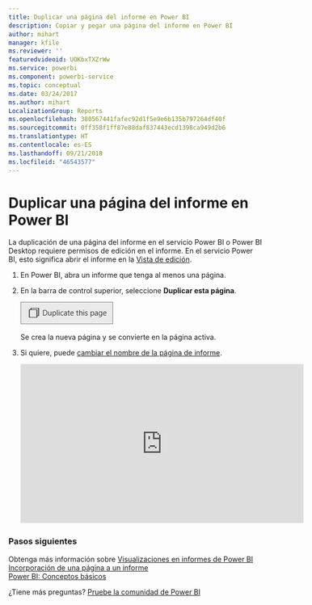 ```yaml
---
title: Duplicar una página del informe en Power BI
description: Copiar y pegar una página del informe en Power BI
author: mihart
manager: kfile
ms.reviewer: ''
featuredvideoid: UOKbxTXZrWw
ms.service: powerbi
ms.component: powerbi-service
ms.topic: conceptual
ms.date: 03/24/2017
ms.author: mihart
LocalizationGroup: Reports
ms.openlocfilehash: 380567441fafec92d1f5e9e6b135b797264df40f
ms.sourcegitcommit: 0ff358f1ff87e88daf837443ecd1398ca949d2b6
ms.translationtype: HT
ms.contentlocale: es-ES
ms.lasthandoff: 09/21/2018
ms.locfileid: "46543577"
---
```

# <a name="duplicate-a-report-page-in-power-bi"></a>Duplicar una página del informe en Power BI
La duplicación de una página del informe en el servicio Power BI o Power BI Desktop requiere permisos de edición en el informe. En el servicio Power BI, esto significa abrir el informe en la [Vista de edición](consumer/end-user-reading-view.md). 


1. En Power BI, abra un informe que tenga al menos una página. 

2. En la barra de control superior, seleccione **Duplicar esta página**.
   
   ![](media/power-bi-report-copy-paste-page/pbi_duplicate_new.png)
   
   Se crea la nueva página y se convierte en la página activa.
3. Si quiere, puede [cambiar el nombre de la página de informe](service-rename.md).
   
   <iframe width="560" height="315" src="https://www.youtube.com/embed/UOKbxTXZrWw?list=PL1N57mwBHtN0JFoKSR0n-tBkUJHeMP2cP" frameborder="0" allowfullscreen></iframe>

### <a name="next-steps"></a>Pasos siguientes
Obtenga más información sobre [Visualizaciones en informes de Power BI](visuals/power-bi-report-visualizations.md)    
[Incorporación de una página a un informe](power-bi-report-add-page.md)    
[Power BI: Conceptos básicos](consumer/end-user-basic-concepts.md)    

¿Tiene más preguntas? [Pruebe la comunidad de Power BI](http://community.powerbi.com/)


